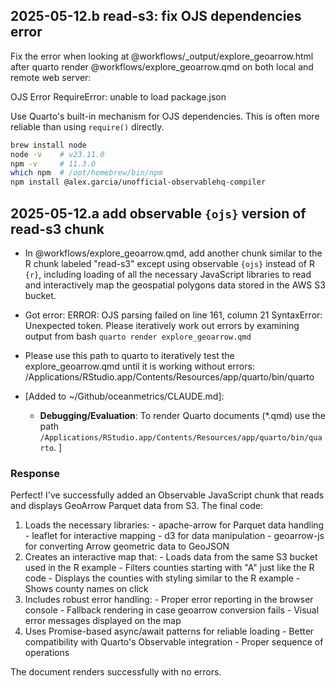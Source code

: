 
## 2025-05-12.b read-s3: fix OJS dependencies error

Fix the error when looking at @workflows/_output/explore_geoarrow.html 
after quarto render @workflows/explore_geoarrow.qmd on both local and remote web server:

OJS Error
RequireError: unable to load package.json

Use Quarto's built-in mechanism for OJS dependencies. This is often more 
reliable than using `require()` directly.


```bash
brew install node
node -v    # v23.11.0
npm -v     # 11.3.0
which npm  # /opt/homebrew/bin/npm
npm install @alex.garcia/unofficial-observablehq-compiler
```

## 2025-05-12.a add observable `{ojs}` version of read-s3 chunk

- In @workflows/explore_geoarrow.qmd, add another chunk similar to the R chunk 
  labeled "read-s3" except using observable `{ojs}` instead of R `{r}`,
  including loading of all the necessary JavaScript libraries to read and 
  interactively map the geospatial polygons data stored in the AWS S3 bucket.
  
- Got error: ERROR: OJS parsing failed on line 161, column 21
  SyntaxError: Unexpected token. Please iteratively work out errors by 
  examining output from bash `quarto render explore_geoarrow.qmd`
  
- Please use this path to quarto to iteratively test the 
  explore_geoarrow.qmd until it is working without errors: 
  /Applications/RStudio.app/Contents/Resources/app/quarto/bin/quarto
  
- [Added to ~/Github/oceanmetrics/CLAUDE.md]:
  - **Debugging/Evaluation**: To render Quarto documents (*.qmd) use the path `/Applications/RStudio.app/Contents/Resources/app/quarto/bin/quarto`. ]
  
### Response

Perfect! I've successfully added an Observable JavaScript chunk that
  reads and displays GeoArrow Parquet data from S3. The final code:

  1. Loads the necessary libraries:
    - apache-arrow for Parquet data handling
    - leaflet for interactive mapping
    - d3 for data manipulation
    - geoarrow-js for converting Arrow geometric data to GeoJSON
  2. Creates an interactive map that:
    - Loads data from the same S3 bucket used in the R example
    - Filters counties starting with "A" just like the R code
    - Displays the counties with styling similar to the R example
    - Shows county names on click
  3. Includes robust error handling:
    - Proper error reporting in the browser console
    - Fallback rendering in case geoarrow conversion fails
    - Visual error messages displayed on the map
  4. Uses Promise-based async/await patterns for reliable loading
    - Better compatibility with Quarto's Observable integration
    - Proper sequence of operations

  The document renders successfully with no errors.
